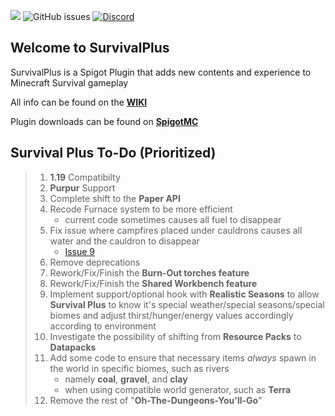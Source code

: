 ![](https://i.imgur.com/QoigTvL.png)
![GitHub issues](https://img.shields.io/github/issues/Pixelated-Studios/SurvivalPlus.svg)
[![Discord](https://img.shields.io/discord/865652593932632134?label=Discord&logo=Discord&style=plastic)](https://discord.gg/k8wvnZDDTV)

## Welcome to SurvivalPlus
SurvivalPlus is a Spigot Plugin that adds new contents and experience to Minecraft Survival gameplay

All info can be found on the [**WIKI**](https://github.com/Pixelated-Studios/SurvivalPlus/wiki)

Plugin downloads can be found on [**SpigotMC**](https://www.spigotmc.org/resources/survival-plus-recoded-making-survival-fun-again.67351/)


## Survival Plus To-Do (Prioritized)


> 1. **1.19** Compatibilty
> 2. **Purpur** Support
> 3. Complete shift to the **Paper API**
> 4. Recode Furnace system to be more efficient 
>    * current code sometimes causes all fuel to disappear
> 5. Fix issue where campfires placed under cauldrons causes all water and the cauldron to disappear 
>    * [Issue 9](https://github.com/Pixelated-Studios/SurvivalPlus/issues/9)
> 6. Remove deprecations
> 7. Rework/Fix/Finish the **Burn-Out torches feature**
> 8. Rework/Fix/Finish the **Shared Workbench feature**
> 9. Implement support/optional hook with **Realistic Seasons** to allow **Survival Plus** to know it's special weather/special seasons/special biomes and adjust  thirst/hunger/energy values accordingly according to environment
> 10. Investigate the possibility of shifting from **Resource Packs** to **Datapacks**
> 11. Add some code to ensure that necessary items *always* spawn in the world in specific biomes, such as rivers
>     * namely **coal**, **gravel**, and **clay**
>     * when using compatible world generator, such as **Terra**
> 12. Remove the rest of "**Oh-The-Dungeons-You'll-Go**"

